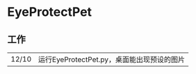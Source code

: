 # EyeProtectPet

## 工作

<table>
  <tr>
    <td>12/10</td>
    <td>运行EyeProtectPet.py，桌面能出现预设的图片</td>
  </tr>
</table>

